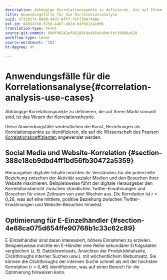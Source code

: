 ```yaml
---
description: Abhängige Korrelationspunkte zu definieren, die auf Ihrem Markt sinnvoll sind, ist das Wesen der Korrelationstheorie.
title: Anwendungsfälle für die Korrelationsanalyse
uuid: 47328574-6600-44d7-8fff-feff3097488a
exl-id: d4834350-8756-44b7-ab2d-64f86134100b
translation-type: tm+mt
source-git-commit: d9df90242ef96188f4e4b5e6d04cfef196b0a628
workflow-type: tm+mt
source-wordcount: '183'
ht-degree: 4%

---
```


# Anwendungsfälle für die Korrelationsanalyse{#correlation-analysis-use-cases}

Abhängige Korrelationspunkte zu definieren, die auf Ihrem Markt sinnvoll sind, ist das Wesen der Korrelationstheorie.

Diese Anwendungsfälle verdeutlichen die Kunst, Beziehungen als Korrelationspunkte zu identifizieren, die auf die Wissenschaft des [Pearson Korrelationskoeffizienten](../../../../home/c-get-started/c-analysis-vis/c-correlation-analysis/c-correlation-pearsons.md#concept-5996cb8c89fd4df5b47b7318e7a1d29c) angewendet werden.

## Social Media und Website-Korrelation {#section-388e18eb9dbd4ff1bd56fb30472a5359}

Herausgeber digitaler Inhalte möchten ihr Verständnis für die potenzielle Beziehung zwischen der Aktivität sozialer Medien und den Besuchen ihrer Website maximieren. Beispielsweise führt der digitale Herausgeber den Korrelationsbericht zwischen stündlichen Twitter-Erwähnungen und Besuchen für einen Zeitraum von zwei Wochen aus. Die Korrelation ist *r* = 0,28, was auf eine mittlere, positive Beziehung zwischen Twitter-Erwähnungen und Website-Besuchen hinweist.

## Optimierung für E-Einzelhändler {#section-4e88ca075d654ffe90768b1c33c62c89}

E-Einzelhändler sind daran interessiert, höhere Einnahmen zu erzielen. Beispielsweise möchte ein E-Händler eine Reihe sekundärer Erfolgsdaten vergleichen (z. B. Dateidownloads, Ansichten der Produktdetailseite, Clickthroughs interner Suchen usw.). mit wöchentlichem Webumsatz. Sie können die Clickthroughs der internen Suche schnell als mit der höchsten Korrelation (*r* = 0,46) identifizieren, was auf einen Bereich für die Optimierung hinweisen kann.
